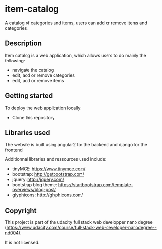 # item-catalog
A catalog of categories and items, users can add or remove items and categories.

## Description

Item catalog is a web application, which allows users to do mainly the following:
- navigate the catalog,
- edit, add or remove categories
- edit, add or remove items

## Getting started

To deploy the web application locally:

- Clone this repository


## Libraries used

The website is built using angular2 for the backend and django for the frontend

Additionnal libraries and ressources used include:
- tinyMCE: https://www.tinymce.com/
- bootstrap: http://getbootstrap.com/
- jquery: http://jquery.com/
- bootstrap blog theme: https://startbootstrap.com/template-overviews/blog-post/
- glyphicons: http://glyphicons.com/

## Copyright

This project is part of the udacity full stack web developper nano degree (https://www.udacity.com/course/full-stack-web-developer-nanodegree--nd004). 

It is not licensed.


